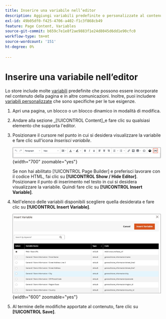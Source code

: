 ```yaml
---
title: Inserire una variabile nell’editor
description: Aggiungi variabili predefinite o personalizzate al contenuto nell’editor WYSIWYG.
exl-id: 49b05df0-f425-4706-a402-f1c3f868cb49
feature: Page Content, Variables
source-git-commit: b659c7e1e8f2ae9883f1e24d8045d6dd1e90cfc0
workflow-type: tm+mt
source-wordcount: '151'
ht-degree: 0%

---
```


# Inserire una variabile nell’editor

Lo store include molte [variabili](../systems/variables-predefined.md) predefinite che possono essere incorporate nel contenuto della pagina e in altre comunicazioni. Inoltre, puoi includere [variabili personalizzate](../systems/variables-custom.md) che sono specifiche per le tue esigenze.

1. Apri una pagina, un blocco o un blocco dinamico in modalità di modifica.

1. Andare alla sezione _[!UICONTROL Content]_e fare clic su qualsiasi elemento che supporta l&#39;editor.

1. Posizionare il cursore nel punto in cui si desidera visualizzare la variabile e fare clic sull&#39;icona _Inserisci variabile_.

   ![Barra degli strumenti dell&#39;editor - Inserisci variabile](./assets/editor-toolbar-variable-button.png){width="700" zoomable="yes"}

   Se non hai abilitato [!UICONTROL Page Builder] e preferisci lavorare con il codice HTML, fai clic su **[!UICONTROL Show / Hide Editor]**. Posizionare il punto di inserimento nel testo in cui si desidera visualizzare la variabile. Quindi fare clic su **[!UICONTROL Insert Variable]**.

1. Nell&#39;elenco delle variabili disponibili scegliere quella desiderata e fare clic su **[!UICONTROL Insert Variable]**.

   ![Inserisci pagina variabile](./assets/content-insert-variable.png){width="600" zoomable="yes"}

1. Al termine delle modifiche apportate al contenuto, fare clic su **[!UICONTROL Save]**.

